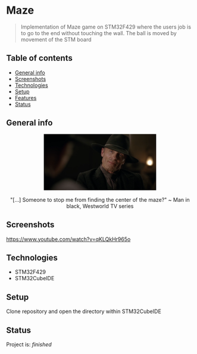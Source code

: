 # Maze
> Implementation of Maze game on STM32F429 where the users job is to go to the end without touching the wall. The ball is moved by movement of the STM board

## Table of contents
* [General info](#general-info)
* [Screenshots](#screenshots)
* [Technologies](#technologies)
* [Setup](#setup)
* [Features](#features)
* [Status](#status)

## General info
<p align="center">
<img src=docs/westworld.png  width="60%" height="30%">
</p>
<p align="center">
"[...] Someone to stop me from finding the center of the maze?" ~ Man in black, Westworld TV series
<p>

## Screenshots
https://www.youtube.com/watch?v=qKLQkHr965o

## Technologies
* STM32F429
* STM32CubeIDE

## Setup
Clone repository and open the directory within STM32CubeIDE

## Status
Project is: _finished_
